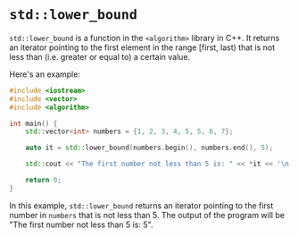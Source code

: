 # `std::lower_bound`

`std::lower_bound` is a function in the `<algorithm>` library in C++. It returns an iterator pointing to the first element in the range [first, last) that is not less than (i.e. greater or equal to) a certain value.

Here's an example:

```cpp
#include <iostream>
#include <vector>
#include <algorithm>

int main() {
    std::vector<int> numbers = {1, 2, 3, 4, 5, 5, 6, 7};

    auto it = std::lower_bound(numbers.begin(), numbers.end(), 5);

    std::cout << "The first number not less than 5 is: " << *it << '\n';

    return 0;
}
```

In this example, `std::lower_bound` returns an iterator pointing to the first number in `numbers` that is not less than 5. The output of the program will be "The first number not less than 5 is: 5".


